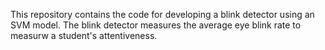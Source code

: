 This repository contains the code for developing a blink detector using an SVM model. The blink detector measures the average eye blink rate to measurw a student's attentiveness.
